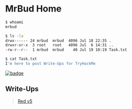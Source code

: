 # MrBud Home
```bash
$ whoami
mrbud

$ ls -la
drwx------ 24 mrbud  mrbud  4096 Jul 18 22:35 .
drwxr-xr-x  3 root   root   4096 Jul  6 14:31 ..
-rw-r--r--  1 mrbud  mrbud    40 Jul 19 10:19 Task.txt

$ cat Task.txt
I'm here to post Write-Ups for TryHackMe
```
[![badge](https://tryhackme-badges.s3.amazonaws.com/MrBud.png)](https://tryhackme.com/p/MrBud "MrBud's TryHackMe Profile")<br>
## Write-Ups
> [Red v5](./TryHackMe-Write-Ups/Red-v5)
